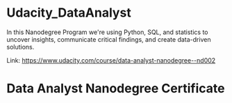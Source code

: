 # Udacity_DataAnalyst
In this Nanodegree Program we're using Python, SQL, and statistics to uncover insights, communicate critical findings, and create data-driven solutions.

Link: https://www.udacity.com/course/data-analyst-nanodegree--nd002

# Data Analyst Nanodegree Certificate
